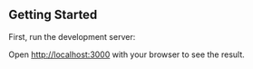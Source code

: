 ## Getting Started

First, run the development server:

Open [http://localhost:3000](http://localhost:3000) with your browser to see the result.

